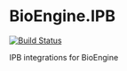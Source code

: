 # BioEngine.IPB

[![Build Status](https://dev.azure.com/biowareru/BioWareRu/_apis/build/status/3.0/Extra.IPB)](https://dev.azure.com/biowareru/BioWareRu/_build/latest?definitionId=14)

IPB integrations for BioEngine
